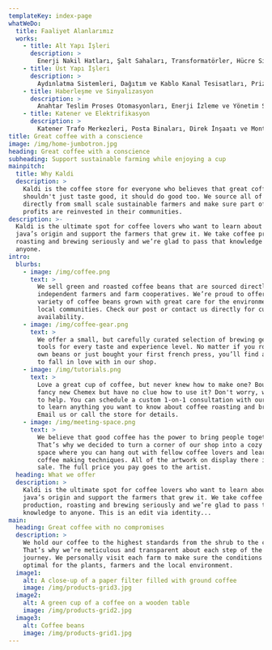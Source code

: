 ```yaml
---
templateKey: index-page
whatWeDo:
  title: Faaliyet Alanlarımız
  works:
    - title: Alt Yapı İşleri
      description: >
        Enerji Nakil Hatları, Şalt Sahaları, Transformatörler, Hücre Sistemleri, Enerji Üretimi ve Dağıtım merkezleri gibi işleri alt yapı hizmetleri kapsamında vermekteyiz.
    - title: Üst Yapı İşleri
      description: >
        Aydınlatma Sistemleri, Dağıtım ve Kablo Kanal Tesisatları, Priz ve Kuvvet Tesisatları, Topraklama, Kompanzasyon gibi birçok işi üst yapı hizmetleri kapsamında vermekteyiz.
    - title: Haberleşme ve Sinyalizasyon
      description: >
        Anahtar Teslim Proses Otomasyonları, Enerji İzleme ve Yönetim Sistemleri, PLC Tabanlı Otomasyon Sistemleri, İnterkeom Sistemleri gibi alanlarda faaliyet göstermekteyiz.
    - title: Katener ve Elektrifikasyon
      description: >
        Katener Trafo Merkezleri, Posta Binaları, Direk İnşaatı ve Montajı, Fider İletkeni Çekimi, Katener Montajı, Direk Dikimi gibi birçok hizmeti sunmaktayız.
title: Great coffee with a conscience
image: /img/home-jumbotron.jpg
heading: Great coffee with a conscience
subheading: Support sustainable farming while enjoying a cup
mainpitch:
  title: Why Kaldi
  description: >
    Kaldi is the coffee store for everyone who believes that great coffee
    shouldn't just taste good, it should do good too. We source all of our beans
    directly from small scale sustainable farmers and make sure part of the
    profits are reinvested in their communities.
description: >-
  Kaldi is the ultimate spot for coffee lovers who want to learn about their
  java’s origin and support the farmers that grew it. We take coffee production,
  roasting and brewing seriously and we’re glad to pass that knowledge to
  anyone.
intro:
  blurbs:
    - image: /img/coffee.png
      text: >
        We sell green and roasted coffee beans that are sourced directly from
        independent farmers and farm cooperatives. We’re proud to offer a
        variety of coffee beans grown with great care for the environment and
        local communities. Check our post or contact us directly for current
        availability.
    - image: /img/coffee-gear.png
      text: >
        We offer a small, but carefully curated selection of brewing gear and
        tools for every taste and experience level. No matter if you roast your
        own beans or just bought your first french press, you’ll find a gadget
        to fall in love with in our shop.
    - image: /img/tutorials.png
      text: >
        Love a great cup of coffee, but never knew how to make one? Bought a
        fancy new Chemex but have no clue how to use it? Don't worry, we’re here
        to help. You can schedule a custom 1-on-1 consultation with our baristas
        to learn anything you want to know about coffee roasting and brewing.
        Email us or call the store for details.
    - image: /img/meeting-space.png
      text: >
        We believe that good coffee has the power to bring people together.
        That’s why we decided to turn a corner of our shop into a cozy meeting
        space where you can hang out with fellow coffee lovers and learn about
        coffee making techniques. All of the artwork on display there is for
        sale. The full price you pay goes to the artist.
  heading: What we offer
  description: >
    Kaldi is the ultimate spot for coffee lovers who want to learn about their
    java’s origin and support the farmers that grew it. We take coffee
    production, roasting and brewing seriously and we’re glad to pass that
    knowledge to anyone. This is an edit via identity...
main:
  heading: Great coffee with no compromises
  description: >
    We hold our coffee to the highest standards from the shrub to the cup.
    That’s why we’re meticulous and transparent about each step of the coffee’s
    journey. We personally visit each farm to make sure the conditions are
    optimal for the plants, farmers and the local environment.
  image1:
    alt: A close-up of a paper filter filled with ground coffee
    image: /img/products-grid3.jpg
  image2:
    alt: A green cup of a coffee on a wooden table
    image: /img/products-grid2.jpg
  image3:
    alt: Coffee beans
    image: /img/products-grid1.jpg
---
```

